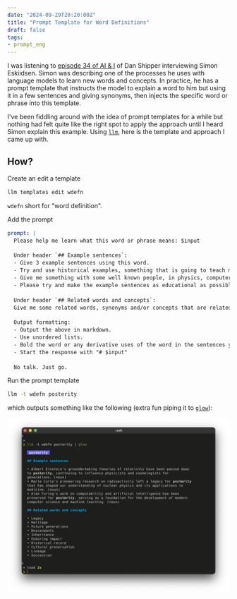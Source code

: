 ```yaml
---
date: "2024-09-29T20:20:00Z"
title: "Prompt Template for Word Definitions"
draft: false
tags:
- prompt_eng
---
```


I was listening to [episode 34 of AI & I](https://podcasts.apple.com/us/podcast/how-to-use-ai-to-become-a-learning-machine-ep-34/id1719789201?i=1000669162604) of Dan Shipper interviewing Simon Eskiidsen.
Simon was describing one of the processes he uses with language models to learn new words and concepts.
In practice, he has a prompt template that instructs the model to explain a word to him but using it in a few sentences and giving synonyms, then injects the specific word or phrase into this template.

I've been fiddling around with the idea of prompt templates for a while but nothing had felt quite like the right spot to apply the approach until I heard Simon explain this example.
Using [`llm`](), here is the template and approach I came up with.

## How?

Create an edit a template

```sh
llm templates edit wdefn
```

`wdefn` short for "word definition".

Add the prompt

```yaml
prompt: |
  Please help me learn what this word or phrase means: $input

  Under header `## Example sentences`:
  - Give 3 example sentences using this word.
  - Try and use historical examples, something that is going to teach me something.
  - Give me something with some well known people, in physics, computer science, or other research fields.
  - Please try and make the example sentences as educational as possible. I want to learn from the examples.

  Under header `## Related words and concepts`:
  Give me some related words, synonyms and/or concepts that are related to this word.

  Output formatting:
  - Output the above in markdown.
  - Use unordered lists.
  - Bold the word or any derivative uses of the word in the sentences you output.
  - Start the response with "# $input"

  No talk. Just go.
```

Run the prompt template

```sh
llm -t wdefn posterity
```

which outputs something like the following (extra fun piping it to [`glow`](https://github.com/charmbracelet/glow)):

![Output of the 'llm -t wdefn posterity' command displayed using glow, showing a markdown-formatted definition and usage examples for the word 'posterity'](images/glow.png)
